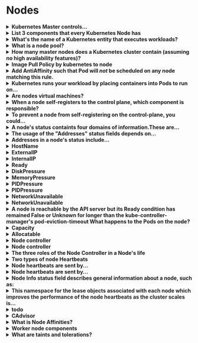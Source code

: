 # Nodes 

<details>
<summary>
<b>Kubernetes Master controls...</b>
</summary>
Kubernetes nodes
</details>

<details>
<summary>
<b>List 3 components that every Kubernetes Node has</b>
</summary>
1. <b>kubelet</b>, a process responsible for communication between the Kubernetes Master and the Node; it manages the Pods and the containers running on a machine.
2. <b>kube-proxy</b>, a proxy that maintains network rules on nodes.3.&nbsp;<div style="display: inline !important;"><b>container runtime </b>(like Docker) responsible for pulling the container image from a registry, unpacking the container, and running the application.

<img src="paste-0d78f3f9993df127ff9365555478608a03a8904f.jpg">
</details>

<details>
<summary>
<b>What's the name of a Kubernetes entity that executes workloads?</b>
</summary>
Node

<img src="paste-2dd3a0d3b489fe0cc29ee86ddb9283470450af35.jpg">
</details>

<details>
<summary>
<b>What is a node pool?</b>
</summary>
<b>A group of nodes within a cluster that all have the same configuration</b>

<img src="paste-3d68d8e58746cbf4aed5beb32f7857fc7601156f.jpg">
<img src="paste-75313fe7c14867e5f60723d98b3f6c0f00afb66a.jpg">
</details>

<details>
<summary>
<b>How many master nodes does a Kubernetes cluster contain (assuming no high availability features)?</b>
</summary>
1

<img src="paste-331274bc09622c2e5c6b92c3e36981ae6931f602.jpg">
</details>

<details>
<summary>
<b>Image Pull Policy by kubernetes to node</b>
</summary>
* Always pull* Never pull* IfNotPresent pull (default)
</details>

<details>
<summary>
<b>Add AntiAffinity such that Pod will&nbsp;<em>not</em>&nbsp;be scheduled on any node matching this rule.</b>
</summary>
affinity:
 &nbsp;&nbsp;&nbsp;podAntiAffinity:
 &nbsp;&nbsp;&nbsp;&nbsp;&nbsp;requiredDuringSchedulingIgnoredDuringExecution:
 &nbsp;&nbsp;&nbsp;&nbsp;&nbsp;&nbsp;&nbsp;labelSelector:
 &nbsp;&nbsp;&nbsp;&nbsp;&nbsp;&nbsp;&nbsp;- matchExpressions:
 &nbsp;&nbsp;&nbsp;&nbsp;&nbsp;&nbsp;&nbsp;&nbsp;&nbsp;- key: app
 &nbsp;&nbsp;&nbsp;&nbsp;&nbsp;&nbsp;&nbsp;&nbsp;&nbsp;&nbsp;&nbsp;operator: In
 &nbsp;&nbsp;&nbsp;&nbsp;&nbsp;&nbsp;&nbsp;&nbsp;&nbsp;&nbsp;&nbsp;values: ["server"]
 &nbsp;&nbsp;&nbsp;&nbsp;&nbsp;&nbsp;&nbsp;topologyKey: kubernetes.io/hostname
</details>

<details>
<summary>
<b>Kubernetes runs your workload by placing containers into Pods to run on...</b>
</summary>
Nodes
</details>

<details>
<summary>
<b>Are nodes virtual machines?</b>
</summary>
Not always
They can be physical machines
</details>

<details>
<summary>
<b>When a node self-registers to the control plane, which component is responsible?</b>
</summary>
kubelet
</details>

<details>
<summary>
<b>To prevent a node from self-registering on the control-plane, you could...</b>
</summary>
Pass this flag to the kubelet:<b>--register-node=false</b>
</details>

<details>
<summary>
<b>A node's status containts four domains of information.These are...</b>
</summary>
Addresses
Conditions
Capacity and Allocatable
Info
</details>

<details>
<summary>
<b>The usage of the "Addresses" status fields depends on...</b>
</summary>
your cloud provider or bare metal configuration
</details>

<details>
<summary>
<b>Addresses in a node's status include...</b>
</summary>
ExternalIP

InternalIP
HostName
</details>

<details>
<summary>
<b>HostName</b>
</summary>
The hostname reported by the node's kernel
Can be overridden via <b>--hostname-override</b>
</details>

<details>
<summary>
<b>ExternalIP</b>
</summary>
The IP address of the node available from outside the cluster
</details>

<details>
<summary>
<b>InternalIP</b>
</summary>
The IP address of the node routable only from inside the cluster
</details>

<details>
<summary>
<b>Ready</b>
</summary>
<b>True</b>if the node is healthy and ready to accept pods<b>
</b><b>False</b>if the node us unhealthy and is not accepting pods<b>
</b><b>Unknown</b>If the node controller has not heard from the node in the last 40 seconds
</details>

<details>
<summary>
<b>DiskPressure</b>
</summary>
<b>True</b>if the node's disk capacity is low
</details>

<details>
<summary>
<b>MemoryPressure</b>
</summary>
<b>True</b>if the node's memory is low
</details>

<details>
<summary>
<b>PIDPressure</b>
</summary>
<b>True</b>&nbsp;if there are too many processes on the node
</details>

<details>
<summary>
<b>PIDPressure</b>
</summary>
<b>True</b>&nbsp;if there are too many processes on the node
</details>

<details>
<summary>
<b>NetworkUnavailable</b>
</summary>
<b>True</b>&nbsp;if the network for the node is not correctly configured
</details>

<details>
<summary>
<b>NetworkUnavailable</b>
</summary>
<b>True</b>&nbsp;if the network for the node is not correctly configured
</details>

<details>
<summary>
<b>A node is reachable by the <b>API server </b>but its&nbsp;<b>Ready</b> condition has remained&nbsp;<b>False</b> or <b>Unknown</b> for longer than the <b>kube-controller-manager</b>'s&nbsp;<b>pod-eviction-timeout</b>
What happens to the Pods on the node?</b>
</summary>
All Pods on the node are scheduled for deletion by the node controller
</details>

<details>
<summary>
<b>Capacity</b>
</summary>
Capacity fields describe the total amount of resources that a Node has
</details>

<details>
<summary>
<b>Allocatable</b>
</summary>
Describes the amount of the Node's resources that are available to be consumed by Pods
</details>

<details>
<summary>
<b>Node controller</b>
</summary>
Kubernetes control plane component that manages various aspects of nodes
</details>

<details>
<summary>
<b>Node controller</b>
</summary>
Kubernetes control plane component that manages various aspects of nodes
</details>

<details>
<summary>
<b>The three roles of the <b>Node Controller </b>in a Node's life</b>
</summary>
<b>CIDR block assignment</b>
Assigns a CIDR block to each node upon registration (if enabled)<hr><b>List of nodes</b>Synchronizes the Node Controller's internal list of nodes with the <b>cloud provider</b>'s list of available machines<hr><b>Node health monitoring</b>Manages a node's&nbsp;<b>Ready</b>&nbsp;condition depending on reachability. Evicts the node's pods if it remains unreachable
</details>

<details>
<summary>
<b>Two types of node Heartbeats</b>
</summary>
1. updates of <b>NodeStatus</b>
2. The <b>Lease Object</b>
</details>

<details>
<summary>
<b>Node heartbeats are sent by...</b>
</summary>
kubelet
</details>

<details>
<summary>
<b>Node heartbeats are sent by...</b>
</summary>
kubelet
</details>

<details>
<summary>
<b>Node <b>Info</b>&nbsp;status field describes general information about a node, such as:</b>
</summary>
OS Name
kubelet, kube-proxy, docker versions
</details>

<details>
<summary>
<b><span style="color: rgb(34, 34, 34);">This namespace for the lease objects associated with each node which improves the performance of the node heartbeats as the cluster scales is...</span></b>
</summary>
kube-node-lease
</details>

<details>
<summary>
<b>todo</b>
</summary>
Sent by kubelets, help determine the availability of a node.&nbsp;
1) updates of&nbsp;<code>NodeStatus</code>&nbsp;2)&nbsp;<a href="https://kubernetes.io/docs/reference/generated/kubernetes-api/v1.17/#lease-v1-coordination-k8s-io">Lease object</a>.&nbsp;
Each Node has an associated Lease object in the&nbsp;<code>kube-node-lease</code>&nbsp;<a href="https://kubernetes.io/docs/concepts/overview/working-with-objects/namespaces">namespace</a>&nbsp;which improves the performance of the node heartbeats as the cluster scales.
</details>

<details>
<summary>
<b>CAdvisor</b>
</summary>
A daemon in the kubelet that discovers, monitors and exports data on containers
</details>

<details>
<summary>
<b>What is Node Affinities?&nbsp;</b>
</summary>
Schedule pods on selector'd nodes preferentially or not
<b>requiredDuringSchedulingIgnoredDuringExecution</b><b>preferredDuringSchedulingIgnoredDuringExecution</b>&nbsp;
<b>spec:
 &nbsp;affinity:
 &nbsp;&nbsp;&nbsp;nodeAffinity:
 &nbsp;&nbsp;&nbsp;&nbsp;&nbsp;requiredDuringSchedulingIgnoredDuringExecution:
 &nbsp;&nbsp;&nbsp;&nbsp;&nbsp;&nbsp;&nbsp;nodeSelectorTerms:
 &nbsp;&nbsp;&nbsp;&nbsp;&nbsp;&nbsp;&nbsp;- matchExpressions:
 &nbsp;&nbsp;&nbsp;&nbsp;&nbsp;&nbsp;&nbsp;&nbsp;&nbsp;- key: "failure-domain.beta.kubernetes.io/zone"
 &nbsp;&nbsp;&nbsp;&nbsp;&nbsp;&nbsp;&nbsp;&nbsp;&nbsp;&nbsp;&nbsp;operator: In
 &nbsp;&nbsp;&nbsp;&nbsp;&nbsp;&nbsp;&nbsp;&nbsp;&nbsp;&nbsp;&nbsp;values: ["us-central1-a"]</b>
</details>

<details>
<summary>
<b>Worker node components</b>
</summary>
<b>kubelet</b>Controls node, provides api for control plane
<b>kube-proxy</b>Configs iptables and virtual network
<b>Container runtime</b>Downloads and runs containers
</details>

<details>
<summary>
<b>What are taints and&nbsp;<strong>tolerations</strong>?</b>
</summary>
<em>Taints</em>&nbsp;allow a node to repel a set of Pods, based on certain properties of the node.
</details>

